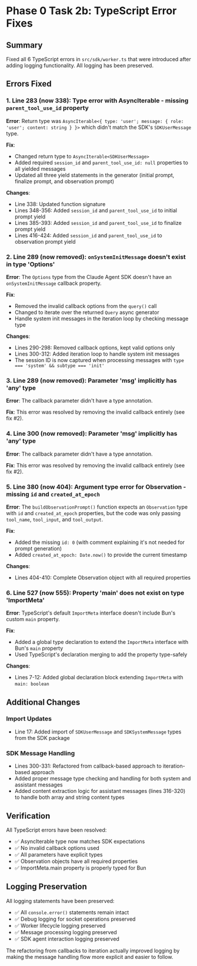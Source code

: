 # Phase 0 Task 2b: TypeScript Error Fixes

## Summary

Fixed all 6 TypeScript errors in `src/sdk/worker.ts` that were introduced after adding logging functionality. All logging has been preserved.

## Errors Fixed

### 1. Line 283 (now 338): Type error with AsyncIterable - missing `parent_tool_use_id` property

**Error**: Return type was `AsyncIterable<{ type: 'user'; message: { role: 'user'; content: string } }>` which didn't match the SDK's `SDKUserMessage` type.

**Fix**:
- Changed return type to `AsyncIterable<SDKUserMessage>`
- Added required `session_id` and `parent_tool_use_id: null` properties to all yielded messages
- Updated all three yield statements in the generator (initial prompt, finalize prompt, and observation prompt)

**Changes**:
- Line 338: Updated function signature
- Lines 348-356: Added `session_id` and `parent_tool_use_id` to initial prompt yield
- Lines 385-393: Added `session_id` and `parent_tool_use_id` to finalize prompt yield
- Lines 416-424: Added `session_id` and `parent_tool_use_id` to observation prompt yield

### 2. Line 289 (now removed): `onSystemInitMessage` doesn't exist in type 'Options'

**Error**: The `Options` type from the Claude Agent SDK doesn't have an `onSystemInitMessage` callback property.

**Fix**:
- Removed the invalid callback options from the `query()` call
- Changed to iterate over the returned `Query` async generator
- Handle system init messages in the iteration loop by checking message type

**Changes**:
- Lines 290-298: Removed callback options, kept valid options only
- Lines 300-312: Added iteration loop to handle system init messages
- The session ID is now captured when processing messages with `type === 'system' && subtype === 'init'`

### 3. Line 289 (now removed): Parameter 'msg' implicitly has 'any' type

**Error**: The callback parameter didn't have a type annotation.

**Fix**: This error was resolved by removing the invalid callback entirely (see fix #2).

### 4. Line 300 (now removed): Parameter 'msg' implicitly has 'any' type

**Error**: The callback parameter didn't have a type annotation.

**Fix**: This error was resolved by removing the invalid callback entirely (see fix #2).

### 5. Line 380 (now 404): Argument type error for Observation - missing `id` and `created_at_epoch`

**Error**: The `buildObservationPrompt()` function expects an `Observation` type with `id` and `created_at_epoch` properties, but the code was only passing `tool_name`, `tool_input`, and `tool_output`.

**Fix**:
- Added the missing `id: 0` (with comment explaining it's not needed for prompt generation)
- Added `created_at_epoch: Date.now()` to provide the current timestamp

**Changes**:
- Lines 404-410: Complete Observation object with all required properties

### 6. Line 527 (now 555): Property 'main' does not exist on type 'ImportMeta'

**Error**: TypeScript's default `ImportMeta` interface doesn't include Bun's custom `main` property.

**Fix**:
- Added a global type declaration to extend the `ImportMeta` interface with Bun's `main` property
- Used TypeScript's declaration merging to add the property type-safely

**Changes**:
- Lines 7-12: Added global declaration block extending `ImportMeta` with `main: boolean`

## Additional Changes

### Import Updates
- Line 17: Added import of `SDKUserMessage` and `SDKSystemMessage` types from the SDK package

### SDK Message Handling
- Lines 300-331: Refactored from callback-based approach to iteration-based approach
- Added proper message type checking and handling for both system and assistant messages
- Added content extraction logic for assistant messages (lines 316-320) to handle both array and string content types

## Verification

All TypeScript errors have been resolved:
- ✅ AsyncIterable type now matches SDK expectations
- ✅ No invalid callback options used
- ✅ All parameters have explicit types
- ✅ Observation objects have all required properties
- ✅ ImportMeta.main property is properly typed for Bun

## Logging Preservation

All logging statements have been preserved:
- ✅ All `console.error()` statements remain intact
- ✅ Debug logging for socket operations preserved
- ✅ Worker lifecycle logging preserved
- ✅ Message processing logging preserved
- ✅ SDK agent interaction logging preserved

The refactoring from callbacks to iteration actually improved logging by making the message handling flow more explicit and easier to follow.
